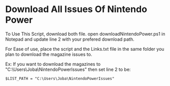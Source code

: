 
# Download All Issues Of Nintendo Power

To Use This Script, download both file. open downloadNintendoPower.ps1 in Notepad and update line 2 with your prefered download path.

For Ease of use, place the script and the Links.txt file in the same folder you plan to download the magazine issues to.

Ex: If you want to download the magazines to "C:\Users\Joba\NintendoPowerIssues\" then set line 2 to be:

`$LIST_PATH = "C:\Users\Joba\NintendoPowerIssues"`
